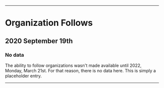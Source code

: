 
***

# Organization Follows

## 2020 September 19th

### No data

The ability to follow organizations wasn't made available until 2022, Monday, March 21st. For that reason, there is no data here. This is simply a placeholder entry.

***
